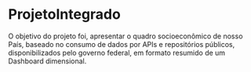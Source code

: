 # ProjetoIntegrado
O objetivo do projeto foi, apresentar o quadro socioeconômico de nosso País, baseado no consumo de dados por APIs e repositórios públicos, disponibilizados pelo governo federal, em formato resumido de um Dashboard dimensional.
